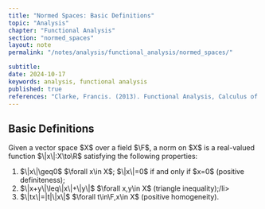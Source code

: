 ```yaml
---
title: "Normed Spaces: Basic Definitions"
topic: "Analysis"
chapter: "Functional Analysis"
section: "normed_spaces"
layout: note
permalink: "/notes/analysis/functional_analysis/normed_spaces/"

subtitle: 
date: 2024-10-17
keywords: analysis, functional analysis
published: true
references: "Clarke, Francis. (2013). Functional Analysis, Calculus of Variations and Optimal Control."
---
```


## Basic Definitions

<div class='definition' name='Normed Space'>
Given a vector space $X$ over a field $\F$, a norm on $X$ is a real-valued function $\|x\|:X\to\R$ satisfying the following properties:
<ol>
    <li>$\|x\|\geq0$ $\forall x\in X$; $\|x\|=0$ if and only if $x=0$ (positive definiteness);</li>
    <li>$\|x+y\|\leq\|x\|+\|y\|$ $\forall x,y\in X$ (triangle inequality);/li>
    <li>$\|tx\|=|t|\|x\|$ $\forall t\in\F,x\in X$ (positive homogeneity). </li>
</ol>
</div>